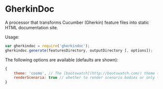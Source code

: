 GherkinDoc
==========

A processor that transforms Cucumber (Gherkin) feature files into static HTML documentation site.

Usage:
```javascript
var gherkindoc = require('gherkindoc');
gherkindoc.generate(featuresDirectory, outputDirectory [, options]);
```

The following options are available (defaults are shown):
```javascript
{
    theme: 'cosmo', // The [bootswatch](http://bootswatch.com/) theme to use
    renderScenaria: true // whether to render scenario bodies or only feature descriptions
}
```
